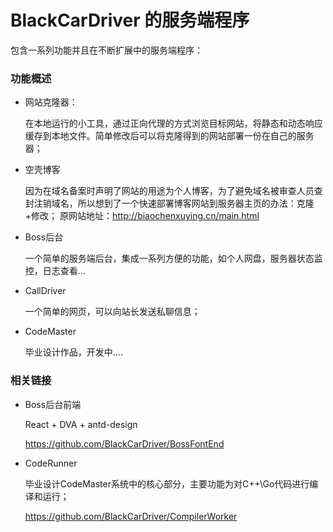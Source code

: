 # BlackCarDriver 的服务端程序

包含一系列功能并且在不断扩展中的服务端程序：

### 功能概述

- 网站克隆器：

  在本地运行的小工具，通过正向代理的方式浏览目标网站，将静态和动态响应缓存到本地文件。简单修改后可以将克隆得到的网站部署一份在自己的服务器；
  
- 空壳博客

  因为在域名备案时声明了网站的用途为个人博客，为了避免域名被审查人员查封注销域名，所以想到了一个快速部署博客网站到服务器主页的办法：克隆+修改；
  原网站地址：http://biaochenxuying.cn/main.html
  
- Boss后台

  一个简单的服务端后台，集成一系列方便的功能，如个人网盘，服务器状态监控，日志查看...
  
- CallDriver

  一个简单的网页，可以向站长发送私聊信息；
  
- CodeMaster

  毕业设计作品，开发中....
  
  

### 相关链接

- Boss后台前端

  React + DVA + antd-design 

  https://github.com/BlackCarDriver/BossFontEnd

- CodeRunner

  毕业设计CodeMaster系统中的核心部分，主要功能为对C++\Go代码进行编译和运行；

  https://github.com/BlackCarDriver/CompilerWorker